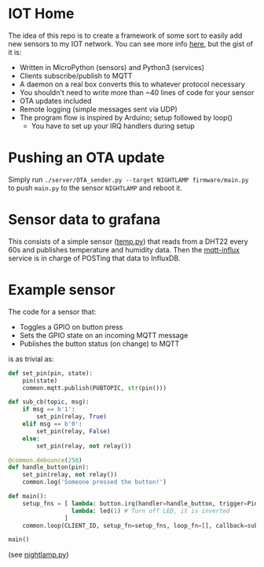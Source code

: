 # IOT Home

The idea of this repo is to create a framework of some sort to easily add new sensors to my IOT network.
You can see more info [here](https://blog.davidventura.com.ar/iot-house-with-sonoff-and-micropython-part-1.html), but the gist of it is:

* Written in MicroPython (sensors) and Python3 (services)
* Clients subscribe/publish to MQTT 
* A daemon on a real box converts this to whatever protocol necessary
* You shouldn't need to write more than ~40 lines of code for your sensor
* OTA updates included
* Remote logging (simple messages sent via UDP)
* The program flow is inspired by Arduino; setup followed by loop()
    * You have to set up your IRQ handlers during setup


# Pushing an OTA update

Simply run `./server/OTA_sender.py --target NIGHTLAMP firmware/main.py` to push `main.py` to the sensor `NIGHTLAMP` and reboot it.

# Sensor data to grafana

This consists of a simple sensor ([temp.py](firmware/temp.py)) that reads from a DHT22 every 60s and publishes temperature and humidity data.
Then the [mqtt-influx](server/mqtt-influx.py) service is in charge of POSTing that data to InfluxDB.

# Example sensor

The code for a sensor that:
* Toggles a GPIO on button press
* Sets the GPIO state on an incoming MQTT message
* Publishes the button status (on change) to MQTT

is as trivial as:

```python
def set_pin(pin, state):
    pin(state)
    common.mqtt.publish(PUBTOPIC, str(pin()))

def sub_cb(topic, msg):
    if msg == b'1':
        set_pin(relay, True)
    elif msg == b'0':
        set_pin(relay, False)
    else:
        set_pin(relay, not relay())

@common.debounce(250)
def handle_button(pin):
    set_pin(relay, not relay())
    common.log('Someone pressed the button!')

def main():
    setup_fns = [ lambda: button.irq(handler=handle_button, trigger=Pin.IRQ_RISING),
                  lambda: led(1) # Turn off LED, it is inverted
                ]
    common.loop(CLIENT_ID, setup_fn=setup_fns, loop_fn=[], callback=sub_cb, subtopic=SUBTOPIC)

main()
```


(see [nightlamp.py](firmware/nightlamp.py))
